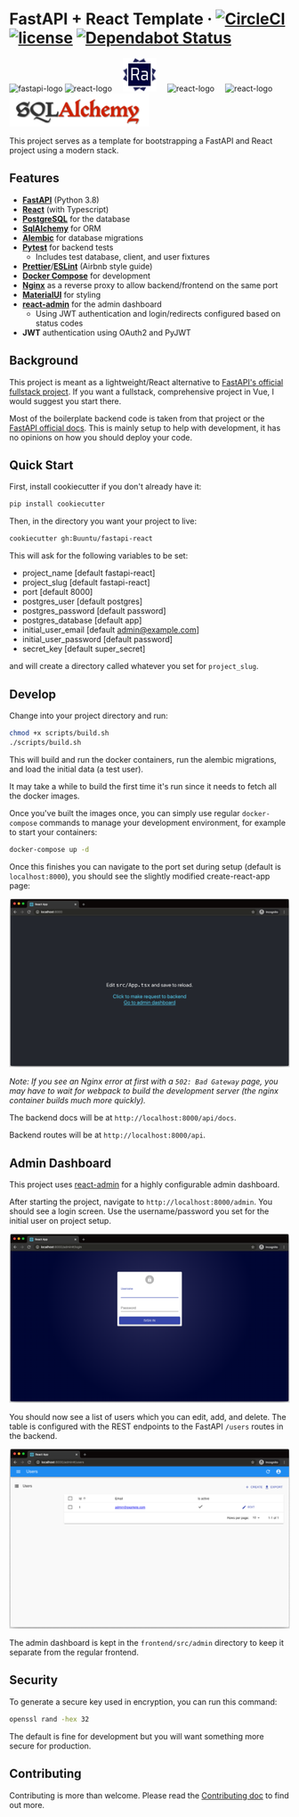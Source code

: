 # FastAPI + React Template · [![CircleCI](https://circleci.com/gh/Buuntu/fastapi-react.svg?style=shield)](https://circleci.com/gh/Buuntu/fastapi-react) [![license](https://img.shields.io/github/license/peaceiris/actions-gh-pages.svg)](LICENSE) [![Dependabot Status](https://img.shields.io/badge/Dependabot-active-brightgreen.svg)](https://dependabot.com)

<div>
<img src="assets/fastapi-logo.png" alt="fastapi-logo" height="60" /> <img
src="assets/react-logo.png" alt="react-logo" height="60" /> &nbsp; &nbsp; <img
src="assets/react-admin.png" alt="react-admin" height="60" /> &nbsp; &nbsp; <img
src="assets/typescript.png" alt="react-logo" height="60" /> &nbsp;&nbsp;&nbsp;
<img src="assets/postgres.png" alt="react-logo" height="60" /> <img
src="assets/sql-alchemy.png" alt="sql-alchemy" height="60" />
</div>

This project serves as a template for bootstrapping a FastAPI and React project
using a modern stack.

## Features

* **[FastAPI](https://fastapi.tiangolo.com/)** (Python 3.8)
* **[React](https://reactjs.org/)** (with Typescript)
* **[PostgreSQL](https://www.postgresql.org/)** for the database
* **[SqlAlchemy](https://www.sqlalchemy.org/)** for ORM
* **[Alembic](https://alembic.sqlalchemy.org/en/latest/)** for database
   migrations
* **[Pytest](https://docs.pytest.org/en/latest/)** for backend tests
  * Includes test database, client, and user fixtures
* **[Prettier](https://prettier.io/)**/**[ESLint](https://eslint.org/)** (Airbnb
   style guide)
* **[Docker Compose](https://docs.docker.com/compose/)** for development
* **[Nginx](https://www.nginx.com/)** as a reverse proxy to allow
   backend/frontend on the same port
* **[MaterialUI](https://material-ui.com/)** for styling
* **[react-admin](https://github.com/marmelab/react-admin)** for the admin
    dashboard
  * Using JWT authentication and login/redirects configured based on status
    codes
* **JWT** authentication using OAuth2 and PyJWT

## Background

This project is meant as a lightweight/React alternative to [FastAPI's official
fullstack project](https://github.com/tiangolo/full-stack-fastapi-postgresql).
If you want a fullstack, comprehensive project in Vue, I would suggest you start
there.

Most of the boilerplate backend code is taken from that project or the [FastAPI
official docs](https://fastapi.tiangolo.com/). This is mainly setup to help with
development, it has no opinions on how you should deploy your code.

## Quick Start

First, install cookiecutter if you don't already have it:

```bash
pip install cookiecutter
```

Then, in the directory you want your project to live:

```bash
cookiecutter gh:Buuntu/fastapi-react
```

This will ask for the following variables to be set:

* project_name [default fastapi-react]
* project_slug [default fastapi-react]
* port [default 8000]
* postgres_user [default postgres]
* postgres_password [default password]
* postgres_database [default app]
* initial_user_email [default admin@example.com]
* initial_user_password [default password]
* secret_key [default super_secret]

and will create a directory called whatever you set for `project_slug`.

## Develop

Change into your project directory and run:

```bash
chmod +x scripts/build.sh
./scripts/build.sh
```

This will build and run the docker containers, run the alembic migrations, and
load the initial data (a test user).

It may take a while to build the first time it's run since it needs to fetch all
the docker images.

Once you've built the images once, you can simply use regular `docker-compose`
commands to manage your development environment, for example to start your
containers:

```bash
docker-compose up -d
```

Once this finishes you can navigate to the port set during setup (default is
`localhost:8000`), you should see the slightly modified create-react-app page:

![default create-react-app](assets/create-react-app.png)

*Note: If you see an Nginx error at first with a `502: Bad Gateway` page, you
may  have to wait for webpack to build the development server (the nginx
container builds much more quickly).*

The backend docs will be at `http://localhost:8000/api/docs`.

Backend routes will be at `http://localhost:8000/api`.

## Admin Dashboard

This project uses [react-admin](https://marmelab.com/react-admin/) for a highly
configurable admin dashboard.

After starting the project, navigate to `http://localhost:8000/admin`.  You
should see a login screen.  Use the username/password you set for the initial
user on project setup.

![React Adming Login](assets/login-screen.png)

You should now see a list of users which you can edit, add, and delete. The
table is configured with the REST endpoints to the FastAPI `/users` routes in
the backend.

![React Admin Dashboard](assets/admin-dashboard.png)

The admin dashboard is kept in the `frontend/src/admin` directory to keep it
separate from the regular frontend.

## Security

To generate a secure key used in encryption, you can run this command:

```bash
openssl rand -hex 32
```

The default is fine for development but you will want something more secure for production.

## Contributing

Contributing is more than welcome.  Please read the [Contributing
doc](CONTRIBUTING.md) to find out more.
